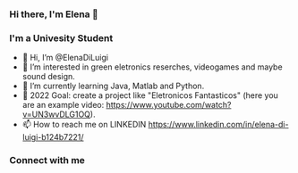 ### Hi there, I'm Elena 👋

### I'm a Univesity Student
- 👋 Hi, I’m @ElenaDiLuigi
- 👀 I’m interested in green eletronics reserches, videogames and maybe sound design.
- 🌱 I’m currently learning Java, Matlab and Python.
- 💞️ 2022 Goal: create a project like "Eletronicos Fantasticos" (here you are an example video: https://www.youtube.com/watch?v=UN3wvDLG1OQ).
- 📫 How to reach me on LINKEDIN https://www.linkedin.com/in/elena-di-luigi-b124b7221/

### Connect with me



<!---
ElenaDiLuigi/ElenaDiLuigi is a ✨ special ✨ repository because its `README.md` (this file) appears on your GitHub profile.
You can click the Preview link to take a look at your changes.
--->
